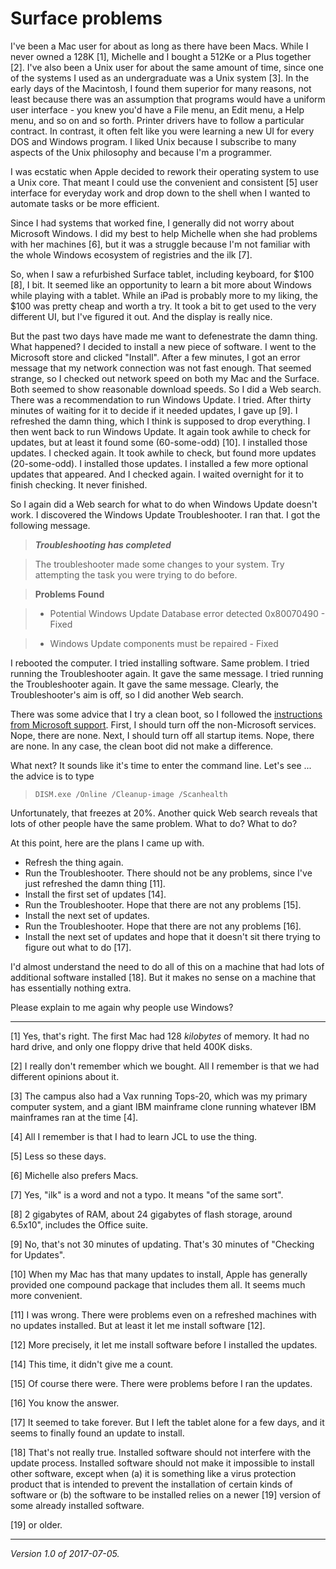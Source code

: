 Surface problems
================

I've been a Mac user for about as long as there have been Macs.  While I
never owned a 128K [1], Michelle and I bought a 512Ke or a Plus together
[2].  I've also been a Unix user for about the same amount of time,
since one of the systems I used as an undergraduate was a Unix system
[3].  In the early days of the Macintosh, I found them superior for
many reasons, not least because there was an assumption that programs
would have a uniform user interface - you knew you'd have a File menu,
an Edit menu, a Help menu, and so on and so forth.  Printer drivers have
to follow a particular contract.  In contrast, it often felt like you
were learning a new UI for every DOS and Windows program.  I liked Unix
because I subscribe to many aspects of the Unix philosophy and because
I'm a programmer.

I was ecstatic when Apple decided to rework their operating system to
use a Unix core.  That meant I could use the convenient and consistent [5]
user interface for everyday work and drop down to the shell when I wanted
to automate tasks or be more efficient.

Since I had systems that worked fine, I generally did not worry about
Microsoft Windows.  I did my best to help Michelle when she had problems
with her machines [6], but it was a struggle because I'm not familiar with
the whole Windows ecosystem of registries and the ilk [7].

So, when I saw a refurbished Surface tablet, including keyboard, for $100
[8], I bit.  It seemed like an opportunity to learn a bit more about
Windows while playing with a tablet.  While an iPad is probably more to
my liking, the $100 was pretty cheap and worth a try.  It took a bit to
get used to the very different UI, but I've figured it out.  And the
display is really nice.

But the past two days have made me want to defenestrate the damn thing.
What happened?  I decided to install a new piece of software. I went
to the Microsoft store and clicked "Install".  After a few minutes,
I got an error message that my network connection was not fast enough.
That seemed strange, so I checked out network speed on both my Mac and
the Surface.  Both seemed to show reasonable download speeds.  So I did a
Web search.  There was a recommendation to run Windows Update.  I tried.
After thirty minutes of waiting for it to decide if it needed updates,
I gave up [9].  I refreshed the damn thing, which I think is supposed to
drop everything.  I then went back to run Windows Update.  It again took
awhile to check for updates, but at least it found some (60-some-odd)
[10].  I installed those updates.  I checked again.  It took awhile to
check, but found more updates (20-some-odd).  I installed those updates.
I installed a few more optional updates that appeared.  And I checked
again.  I waited overnight for it to finish checking.  It never finished.

So I again did a Web search for what to do when Windows Update doesn't
work.  I discovered the Windows Update Troubleshooter.  I ran that.  I
got the following message.

> **_Troubleshooting has completed_**

> The troubleshooter made some changes to your system.  Try attempting the
task you were trying to do before.

> **Problems Found**

> * Potential Windows Update Database error detected 0x80070490 - Fixed

> * Windows Update components must be repaired - Fixed

I rebooted the computer.  I tried installing software.  Same problem.
I tried running the Troubleshooter again.  It gave the same message.
I tried running the Troubleshooter again.  It gave the same message.
Clearly, the Troubleshooter's aim is off, so I did another Web search.

There was some advice that I try a clean boot, so I followed the
[instructions from Microsoft support](https://support.microsoft.com/en-us/help/929135/how-to-perform-a-clean-boot-in-windows).  First, I should turn off
the non-Microsoft services.  Nope, there are none.  Next, I should turn
off all startup items.  Nope, there are none.  In any case, the clean
boot did not make a difference.

What next?  It sounds like it's time to enter the command line.  Let's
see ... the advice is to type

> `DISM.exe /Online /Cleanup-image /Scanhealth`

Unfortunately, that freezes at 20%.  Another quick Web search reveals that
lots of other people have the same problem.  What to do?  What to do?

At this point, here are the plans I came up with.

* Refresh the thing again.
* Run the Troubleshooter.  There should not be any problems, since I've
  just refreshed the damn thing [11].
* Install the first set of updates [14].
* Run the Troubleshooter.  Hope that there are not any problems [15].
* Install the next set of updates.
* Run the Troubleshooter.  Hope that there are not any problems [16].
* Install the next set of updates and hope that it doesn't sit there
  trying to figure out what to do [17].
   
I'd almost understand the need to do all of this on a machine that had
lots of additional software installed [18].  But it makes no sense on a
machine that has essentially nothing extra.

Please explain to me again why people use Windows?

---

[1] Yes, that's right.  The first Mac had 128 _kilobytes_ of memory.
It had no hard drive, and only one floppy drive that held 400K disks.

[2] I really don't remember which we bought.  All I remember is that we 
had different opinions about it.

[3] The campus also had a Vax running Tops-20, which was my primary
computer system, and a giant IBM mainframe clone running whatever
IBM mainframes ran at the time [4].

[4] All I remember is that I had to learn JCL to use the thing.

[5] Less so these days.

[6] Michelle also prefers Macs.  

[7] Yes, "ilk" is a word and not a typo.  It means "of the same sort".

[8] 2 gigabytes of RAM, about 24 gigabytes of flash storage, around 6.5x10",
includes the Office suite.

[9] No, that's not 30 minutes of updating.  That's 30 minutes of "Checking
for Updates".

[10] When my Mac has that many updates to install, Apple has generally
provided one compound package that includes them all.  It seems much
more convenient.

[11] I was wrong.  There were problems even on a refreshed machines with
no updates installed.  But at least it let me install software [12].

[12] More precisely, it let me install software before I installed the
updates.

[14] This time, it didn't give me a count.

[15] Of course there were.  There were problems before I ran the updates.

[16] You know the answer.

[17] It seemed to take forever.  But I left the tablet alone for a few
days, and it seems to finally found an update to install.

[18] That's not really true.  Installed software should not interfere with
the update process.  Installed software should not make it impossible
to install other software, except when (a) it is something like a
virus protection product that is intended to prevent the installation
of certain kinds of software or (b) the software to be installed relies
on a newer [19] version of some already installed software.

[19] or older.

---

*Version 1.0 of 2017-07-05.*
